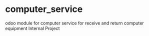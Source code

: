 # computer_service
odoo module for computer service for receive and return computer equipment
Internal Project
